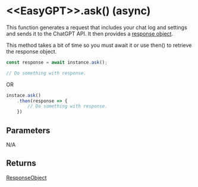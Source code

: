 # &lt;&lt;EasyGPT&gt;&gt;.ask() (async)

This function generates a request that includes your chat log and settings and sends it to the ChatGPT API. It then provides a [response object](/reference/ResponseObject).

This method takes a bit of time so you must await it or use then() to retrieve the response object.

```js
const response = await instance.ask();

// Do something with response.
```
OR
```js
instace.ask()
    .then(response => {
        // Do something with response.
    })
```

## Parameters

N/A

## Returns

[ResponseObject](ResponseObject)